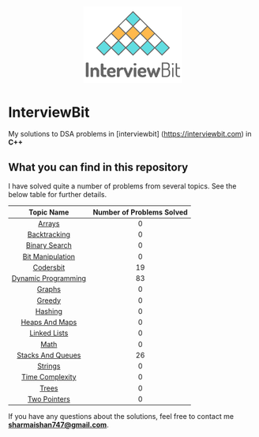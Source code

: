<p align="center">
  <img src="iblogo.png" width = "200">
</p>

# InterviewBit

My solutions to DSA problems in [interviewbit] (https://interviewbit.com) in **C++**

## What you can find in this repository

I have solved quite a number of problems from several topics. See the below table for further details. 

[//]: # (Run the py script to generate the below table.)

| Topic Name| Number of Problems Solved| 
|  :--------: |  :--------: | 
| [Arrays](https://github.com/black-shadows/InterviewBit-Topicwise-Solutions/tree/master/Arrays)| 0| 
| [Backtracking](https://github.com/black-shadows/InterviewBit-Topicwise-Solutions/tree/master/Backtracking)| 0| 
| [Binary Search](https://github.com/black-shadows/InterviewBit-Topicwise-Solutions/tree/master/Binary%20Search)| 0| 
| [Bit Manipulation](https://github.com/black-shadows/InterviewBit-Topicwise-Solutions/tree/master/Bit%20Manipulation)| 0| 
| [Codersbit](https://github.com/black-shadows/InterviewBit-Topicwise-Solutions/tree/master/Codersbit)| 19|
| [Dynamic Programming](https://github.com/black-shadows/InterviewBit-Topicwise-Solutions/tree/master/Dynamic%20Programming)| 83| 
| [Graphs](https://github.com/black-shadows/InterviewBit-Topicwise-Solutions/tree/master/Graphs)| 0| 
| [Greedy](https://github.com/black-shadows/InterviewBit-Topicwise-Solutions/tree/master/Greedy)| 0| 
| [Hashing](https://github.com/black-shadows/InterviewBit-Topicwise-Solutions/tree/master/Hashing)| 0| 
| [Heaps And Maps](https://github.com/black-shadows/InterviewBit-Topicwise-Solutions/tree/master/Heaps%20and%20Maps)| 0| 
| [Linked Lists](https://github.com/black-shadows/InterviewBit-Topicwise-Solutions/tree/master/Linked%20Lists)| 0| 
| [Math](https://github.com/black-shadows/InterviewBit-Topicwise-Solutions/tree/master/Math)| 0| 
| [Stacks And Queues](https://github.com/black-shadows/InterviewBit-Topicwise-Solutions/tree/master/Stacks%20and%20Queues)| 26| 
| [Strings](https://github.com/black-shadows/InterviewBit-Topicwise-Solutions/tree/master/Strings)| 0|
| [Time Complexity](https://github.com/black-shadows/InterviewBit-Topicwise-Solutions/tree/master/Time%20Complexity)| 0| 
| [Trees](https://github.com/black-shadows/InterviewBit-Topicwise-Solutions/tree/master/Trees)| 0| 
| [Two Pointers](https://github.com/black-shadows/InterviewBit-Topicwise-Solutions/tree/master/Two%20Pointers)| 0|

If you have any questions about the solutions, feel free to contact me **sharmaishan747@gmail.com**.
